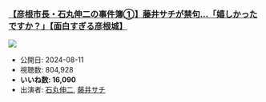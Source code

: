 ### [【彦根市長・石丸伸二の事件簿①】藤井サチが禁句…「嬉しかったですか？」【面白すぎる彦根城】](https://www.youtube.com/watch?v=0p6zOpzlS34)
[![](https://img.youtube.com/vi/0p6zOpzlS34/sddefault.jpg)](https://www.youtube.com/watch?v=0p6zOpzlS34)
-   公開日: 2024-08-11
-   視聴数: 804,928
-   **いいね数: 16,090**
-   出演者: [石丸伸二](/rehacq_fan/people/石丸伸二 "wikilink"), [藤井サチ](/rehacq_fan/people/藤井サチ "wikilink")
